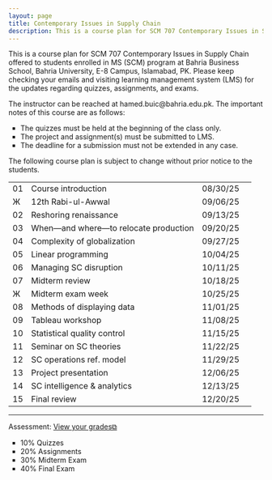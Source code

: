 ```yaml
---
layout: page
title: Contemporary Issues in Supply Chain
description: This is a course plan for SCM 707 Contemporary Issues in Supply Chain.
---
```

This is a course plan for SCM 707 Contemporary Issues in Supply Chain offered to students enrolled in MS (SCM) program at Bahria Business School, Bahria University, E-8 Campus, Islamabad, PK. Please keep checking your emails and visiting learning management system (LMS) for the updates regarding quizzes, assignments, and exams.
<p>The instructor can be reached at hamed.buic@bahria.edu.pk. The important notes of this course are as follows:</p>

<ul style="list-style-type:square;">
  <li>The quizzes must be held at the beginning of the class only.</li>
  <li>The project and assignment(s) must be submitted to LMS.</li>
  <li>The deadline for a submission must not be extended in any case.</li>
 </ul>

The following course plan is subject to change without prior notice to the students.

<table>
  <tr>
    <td>01</td>
    <td>Course introduction</td>
    <td>08/30/25</td>
  </tr>
  <tr>
    <td>Ж</td>
    <td>12th Rabi-ul-Awwal</td>
    <td>09/06/25</td>
    <td></td>
  </tr>
  <tr>
    <td>02</td>
    <td>Reshoring renaissance</td>
    <td>09/13/25</td>
  </tr>
  <tr>
    <td>03</td>
    <td>When—and where—to relocate production</td>
    <td>09/20/25</td>
  </tr>
  <tr>
    <td>04</td>
    <td>Complexity of globalization</td>
    <td>09/27/25</td>
    <td></td>
  </tr>
  <tr>
    <td>05</td>
    <td>Linear programming</td>
    <td>10/04/25</td>
  </tr>
  <tr>
    <td>06</td>
    <td>Managing SC disruption</td>
    <td>10/11/25</td>
  </tr>
  <tr>
    <td>07</td>
    <td>Midterm review</td>
    <td>10/18/25</td>
  </tr>
    <tr>
    <td>Ж</td>
    <td>Midterm exam week</td>
    <td>10/25/25</td>
  </tr>
  <tr>
    <td>08</td>
    <td>Methods of displaying data</td>
    <td>11/01/25</td>
  </tr>
  <tr>
    <td>09</td>
    <td>Tableau workshop</td>
    <td>11/08/25</td>
  </tr>
  <tr>
    <td>10</td>
    <td>Statistical quality control</td>
    <td>11/15/25</td>
  </tr>
  <tr>
    <td>11</td>
    <td>Seminar on SC theories</td>
    <td>11/22/25</td>
  </tr>
  <tr>
    <td>12</td>
    <td>SC operations ref. model</td>
    <td>11/29/25</td>
  </tr>
  <tr>
    <td>13</td>
    <td>Project presentation</td>
    <td>12/06/25</td>
  </tr>
  <tr>
    <td>14</td>
    <td>SC intelligence & analytics</td>
    <td>12/13/25</td>
  </tr>
  <tr>
    <td>15</td>
    <td>Final review</td>
    <td>12/20/25</td>
  </tr>
</table>

<hr class="solid">

Assessment: <a href="https://drive.google.com/file/d/1bmAkHtZPQJ4znl8Un24tbM8UiBdQ8yXD" target="_blank" rel="noopener noreferrer">View your grades&#x29c9;</a>
  <ul style="list-style-type:square;">
   <li>10% Quizzes</li>
   <li>20% Assignments</li>
   <li>30% Midterm Exam</li>
   <li>40% Final Exam</li>
  </ul>

